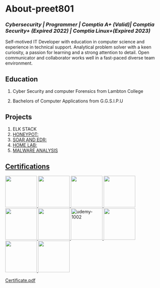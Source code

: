 # About-preet801
<h3><i>Cybersecurity | Programmer | Comptia A+ (Valid)| Comptia Security+ (Expired 2022) | Comptia Linux+(Expired 2023)</i></h3>

Self-motived IT Developer with education in computer science and experience in technical support. Analytical problem solver with a keen curiosity, a passion for learning and a strong attention to detail. Open communicator and collaborator works well in a fast-paced diverse team environment.


<h2>Education</h2>

1. Cyber Security and computer Forensics from Lambton College

2. Bachelors of Computer Applications from G.G.S.I.P.U

<h2>Projects</h2>

1. ELK STACK <a href="https://github.com/preet801/ELK-STACK.git" alt="elk stack">
2. HONEYPOT:
3. SOAR AND EDR:
4. HOME LAB:
5. MALWARE ANALYSIS



<h2>Certifications</h2>

<img width="100" src="https://github.com/user-attachments/files/19814609/CompTIA.A%2B.ce.certificate.pdf"/>
<img width="100" src="https://github.com/user-attachments/assets/66741ee4-593c-4599-90f0-9c465e070165"/>
<img width="100" src="https://github.com/user-attachments/assets/2dcedc67-73b9-476f-9a27-881a6034a90b"/>
<img width="100" src="https://github.com/user-attachments/assets/b232cdc3-5e38-4915-a582-c652073ccd37"/>
<img width="100" src="https://github.com/user-attachments/assets/b0a80358-39d1-48af-af20-a34a2966912c"/>
<img width="100" src="https://github.com/user-attachments/files/19816217/CertificateOfCompletion_IT.Help.Desk.for.Beginners-2.pdf"/>
<img width="100" alt="udemy-1002" src="https://github.com/user-attachments/assets/9aaee355-f265-4cfb-99a8-c384d833d481"/>

<img width ="100" src="https://github.com/user-attachments/files/19823082/CompTIA.Security%2B.ce.certificate.pdf"/>

<img width="100" src="https://app.letsdefend.io/my-rewards/detail/a16fd4e8125c416b8a87cb145cd151f1"/>

<img width="100" src="https://github.com/user-attachments/files/19899737/Certificate.pdf"/>


[Certificate.pdf](https://github.com/user-attachments/files/19899737/Certificate.pdf)

